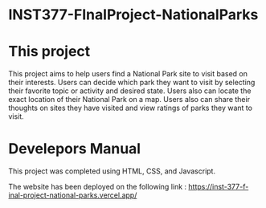# INST377-FInalProject-NationalParks

# This project 
This project aims to help users find a National Park site to visit based on their interests. Users can decide which park they want to visit by selecting their favorite topic or activity and desired state. Users also can locate the exact location of their National Park on a map. Users also can share their thoughts on sites they have visited and view ratings of parks they want to visit.


# Develepors Manual

This project was completed using HTML, CSS, and Javascript. 

The website has been deployed on the following link :
<a href= https://inst-377-f-inal-project-national-parks.vercel.app/ >
 https://inst-377-f-inal-project-national-parks.vercel.app/ </a>
